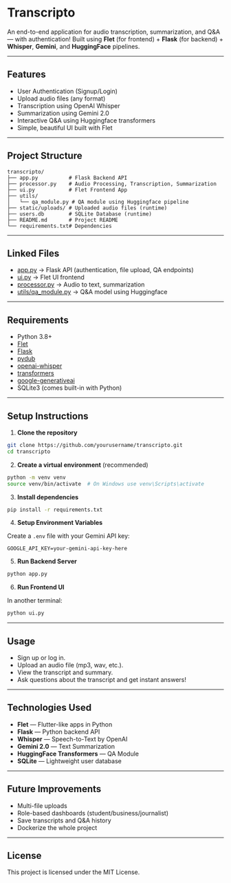 # Transcripto

An end-to-end application for audio transcription, summarization, and Q&A — with authentication!
Built using **Flet** (for frontend) + **Flask** (for backend) + **Whisper**, **Gemini**, and **HuggingFace** pipelines.

---

## Features

- User Authentication (Signup/Login)
- Upload audio files (any format)
- Transcription using OpenAI Whisper
- Summarization using Gemini 2.0
- Interactive Q&A using Huggingface transformers
- Simple, beautiful UI built with Flet

---

## Project Structure

```
transcripto/
├── app.py          # Flask Backend API
├── processor.py    # Audio Processing, Transcription, Summarization
├── ui.py           # Flet Frontend App
├── utils/
│   └── qa_module.py # QA module using Huggingface pipeline
├── static/uploads/ # Uploaded audio files (runtime)
├── users.db        # SQLite Database (runtime)
├── README.md       # Project README
└── requirements.txt# Dependencies
```

---

## Linked Files

- [app.py](./app.py) → Flask API (authentication, file upload, QA endpoints)
- [ui.py](./ui.py) → Flet UI frontend
- [processor.py](./processor.py) → Audio to text, summarization
- [utils/qa_module.py](./utils/qa_module.py) → Q&A model using Huggingface

---

## Requirements

- Python 3.8+
- [Flet](https://flet.dev/)
- [Flask](https://flask.palletsprojects.com/)
- [pydub](https://github.com/jiaaro/pydub)
- [openai-whisper](https://github.com/openai/whisper)
- [transformers](https://huggingface.co/docs/transformers/index)
- [google-generativeai](https://github.com/google/generative-ai-python)
- SQLite3 (comes built-in with Python)

---

## Setup Instructions

1. **Clone the repository**

```bash
git clone https://github.com/yourusername/transcripto.git
cd transcripto
```

2. **Create a virtual environment** (recommended)

```bash
python -m venv venv
source venv/bin/activate  # On Windows use venv\Scripts\activate
```

3. **Install dependencies**

```bash
pip install -r requirements.txt
```

4. **Setup Environment Variables**

Create a `.env` file with your Gemini API key:

```env
GOOGLE_API_KEY=your-gemini-api-key-here
```

5. **Run Backend Server**

```bash
python app.py
```

6. **Run Frontend UI**

In another terminal:

```bash
python ui.py
```

---

## Usage

- Sign up or log in.
- Upload an audio file (mp3, wav, etc.).
- View the transcript and summary.
- Ask questions about the transcript and get instant answers!

---

## Technologies Used

- **Flet** — Flutter-like apps in Python
- **Flask** — Python backend API
- **Whisper** — Speech-to-Text by OpenAI
- **Gemini 2.0** — Text Summarization
- **HuggingFace Transformers** — QA Module
- **SQLite** — Lightweight user database

---

## Future Improvements

- Multi-file uploads
- Role-based dashboards (student/business/journalist)
- Save transcripts and Q&A history
- Dockerize the whole project

---

## License

This project is licensed under the MIT License.

